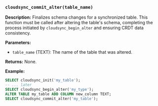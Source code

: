 ### `cloudsync_commit_alter(table_name)`

**Description:** Finalizes schema changes for a synchronized table. This function must be called after altering the table's schema, completing the process initiated by `cloudsync_begin_alter` and ensuring CRDT data consistency.

**Parameters:**

- `table_name` (TEXT): The name of the table that was altered.

**Returns:** None.

**Example:**

```sql
SELECT cloudsync_init('my_table');
-- ... later
SELECT cloudsync_begin_alter('my_type');
ALTER TABLE my_table ADD COLUMN new_column TEXT;
SELECT cloudsync_commit_alter('my_table');
```

